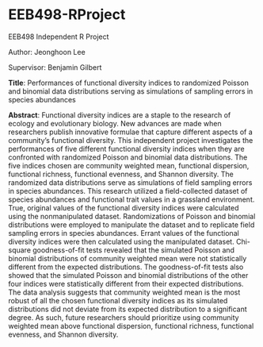 # EEB498-RProject
EEB498 Independent R Project

Author: Jeonghoon Lee

Supervisor: Benjamin Gilbert

**Title**: Performances of functional diversity indices to randomized Poisson and binomial data distributions serving as simulations of sampling errors in species abundances

**Abstract**: Functional diversity indices are a staple to the research of ecology and evolutionary biology. New advances are made when researchers publish innovative formulae that capture different aspects of a community’s functional diversity. This independent project investigates the performances of five different functional diversity indices when they are confronted with randomized Poisson and binomial data distributions. The five indices chosen are community weighted mean, functional dispersion, functional richness, functional evenness, and Shannon diversity. The randomized data distributions serve as simulations of field sampling errors in species abundances. This research utilized a field-collected dataset of species abundances and functional trait values in a grassland environment. True, original values of the functional diversity indices were calculated using the nonmanipulated dataset. Randomizations of Poisson and binomial distributions were employed to manipulate the dataset and to replicate field sampling errors in species abundances. Errant values of the functional diversity indices were then calculated using the manipulated dataset. Chi-square goodness-of-fit tests revealed that the simulated Poisson and binomial distributions of community weighted mean were not statistically different from the expected distributions. The goodness-of-fit tests also showed that the simulated Poisson and binomial distributions of the other four indices were statistically different from their expected distributions. The data analysis suggests that community weighted mean is the most robust of all the chosen functional diversity indices as its simulated distributions did not deviate from its expected distribution to a significant degree. As such, future researchers should prioritize using community weighted mean above functional dispersion, functional richness, functional evenness, and Shannon diversity.
